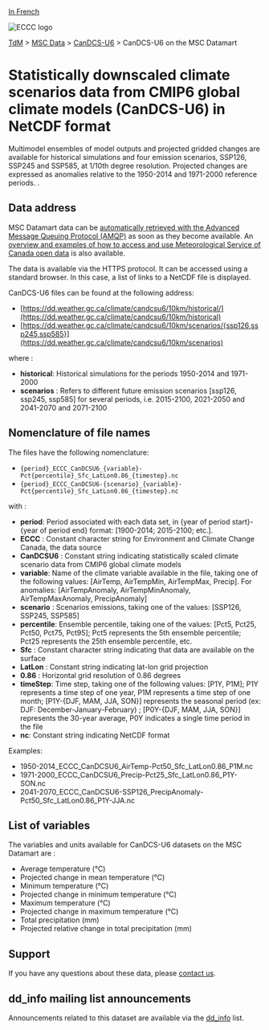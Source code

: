 [In French](readme_candcs-u6-datamart_fr.md)

![ECCC logo](../../img_eccc-logo.png)

[TdM](../../readme_en.md) > [MSC Data](../readme_en.md) > [CanDCS-U6](readme_candcs-u6_en.md) > CanDCS-U6 on the MSC Datamart

# Statistically downscaled climate scenarios data from CMIP6 global climate models (CanDCS-U6) in NetCDF format

Multimodel ensembles of model outputs and projected gridded changes are available for historical simulations and four emission scenarios, SSP126, SSP245 and SSP585, at 1/10th degree resolution. Projected changes are expressed as anomalies relative to the 1950-2014 and 1971-2000 reference periods.
.

## Data address 

MSC Datamart data can be [automatically retrieved with the Advanced Message Queuing Protocol (AMQP)](.../.../msc-datamart/amqp_en.md) as soon as they become available. An [overview and examples of how to access and use Meteorological Service of Canada open data](../../usage/readme_en.md) is also available.

The data is available via the HTTPS protocol. It can be accessed using a standard browser. In this case, a list of links to a NetCDF file is displayed.

CanDCS-U6 files can be found at the following address:

* [https://dd.weather.gc.ca/climate/candcsu6/10km/historical/](https://dd.weather.gc.ca/climate/candcsu6/10km/historical)
* [https://dd.weather.gc.ca/climate/candcsu6/10km/scenarios/{ssp126,ssp245,ssp585}](https://dd.weather.gc.ca/climate/candcsu6/10km/scenarios)

where :

* __historical__: Historical simulations for the periods 1950-2014 and 1971-2000
* __scenarios__ : Refers to different future emission scenarios [ssp126, ssp245, ssp585] for several periods, i.e. 2015-2100, 2021-2050 and 2041-2070 and 2071-2100

## Nomenclature of file names

The files have the following nomenclature:

* `{period}_ECCC_CanDCSU6_{variable}-Pct{percentile}_Sfc_LatLon0.86_{timestep}.nc`
* `{period}_ECCC_CanDCSU6-{scenario}_{variable}-Pct{percentile}_Sfc_LatLon0.86_{timestep}.nc`

with :

* __period__: Period associated with each data set, in {year of period start}-{year of period end} format: [1900-2014; 2015-2100; etc.].
 * __ECCC__ : Constant character string for Environment and Climate Change Canada, the data source
* __CanDCSU6__ : Constant string indicating statistically scaled climate scenario data from CMIP6 global climate models
* __variable__: Name of the climate variable available in the file, taking one of the following values: [AirTemp, AirTempMin, AirTempMax, Precip]. For anomalies: [AirTempAnomaly, AirTempMinAnomaly, AirTempMaxAnomaly, PrecipAnomaly]
* __scenario__ : Scenarios emissions, taking one of the values: [SSP126, SSP245, SSP585]
* __percentile__: Ensemble percentile, taking one of the values: [Pct5, Pct25, Pct50, Pct75, Pct95]; Pct5 represents the 5th ensemble percentile; Pct25 represents the 25th ensemble percentile, etc.
* __Sfc__ : Constant character string indicating that data are available on the surface
* __LatLon__ : Constant string indicating lat-lon grid projection 
* __0.86__ : Horizontal grid resolution of 0.86 degrees 
* __timeStep__: Time step, taking one of the following values: [P1Y, P1M]; P1Y represents a time step of one year, P1M represents a time step of one month; [P1Y-{DJF, MAM, JJA, SON}] represents the seasonal period (ex: DJF: December-January-February) ; [P0Y-{DJF, MAM, JJA, SON}] represents the 30-year average, P0Y indicates a single time period in the file
* __nc__: Constant string indicating NetCDF format

Examples:

* 1950-2014_ECCC_CanDCSU6_AirTemp-Pct50_Sfc_LatLon0.86_P1M.nc
* 1971-2000_ECCC_CanDCSU6_Precip-Pct25_Sfc_LatLon0.86_P1Y-SON.nc
* 2041-2070_ECCC_CanDCSU6-SSP126_PrecipAnomaly-Pct50_Sfc_LatLon0.86_P1Y-JJA.nc

## List of variables

The variables and units available for CanDCS-U6 datasets on the MSC Datamart are :

* Average temperature (°C)
* Projected change in mean temperature (°C)
* Minimum temperature (°C)
* Projected change in minimum temperature (°C)
* Maximum temperature (°C)
* Projected change in maximum temperature (°C)
* Total precipitation (mm)
* Projected relative change in total precipitation (mm)

## Support

If you have any questions about these data, please [contact us](mailto:info.cccs-ccsc@canada.ca).

## dd_info mailing list announcements 

Announcements related to this dataset are available via the [dd_info](https://comm.collab.science.gc.ca/mailman3/postorius/lists/dd_info/) list.




